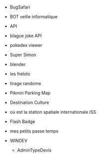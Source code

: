 - BugSafari
- BOT veille informatique
- API
- blague joke API
- pokedex viewer
- Super Simon
- blender
- les frelots
- tirage randome
- Pikmin Parking Map
- Destination Culture
- où est la station spatiale internationale ISS
- Flash Badge

- mes petits passe temps
- WINDEV
    - AdminTypeDevis
